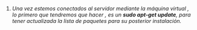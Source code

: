 1. *Una vez estemos conectados al servidor mediante la máquina virtual , lo primero que tendremos que hacer , es un **sudo apt-get update**, para tener actualizada la lista de paquetes para su posterior instalación.*
